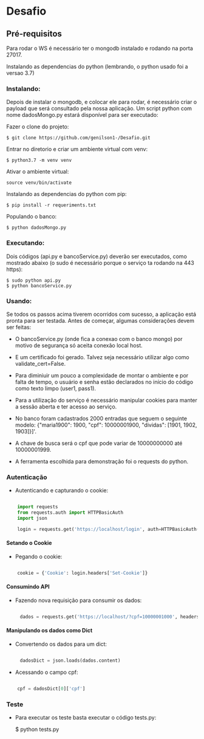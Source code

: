 # Desafio

Pré-requisitos
----------------------
Para rodar o WS é necessário ter o mongodb instalado e rodando na porta 27017.

Instalando as dependencias do python (lembrando, o python usado foi a versao 3.7)

### Instalando:

Depois de instalar o mongodb, e colocar ele para rodar, é necessário criar o payload que será consultado pela nossa aplicação.
Um script python com nome dadosMongo.py estará disponível para ser executado:
	

Fazer o clone do projeto:

	$ git clone https://github.com/genilson1-/Desafio.git	

Entrar no diretorio e criar um ambiente virtual com venv:

	$ python3.7 -m venv venv

Ativar o ambiente virtual:

	source venv/bin/activate

Instalando as dependencias do python com pip:

	$ pip install -r requeriments.txt

Populando o banco:

	$ python dadosMongo.py


### Executando:

Dois códigos (api.py e bancoService.py) deverão ser executados, como mostrado abaixo (o sudo é necessário porque o serviço ta rodando na 443 https):

	$ sudo python api.py
	$ python bancoService.py


### Usando:

Se todos os passos acima tiverem ocorridos com sucesso, a aplicação está pronta para ser testada. Antes de começar, algumas considerações devem ser feitas:
* O bancoService.py (onde fica a conexao com o banco mongo) por motivo de segurança só aceita conexão local host. 

* E um certificado foi gerado. Talvez seja necessário utilizar algo como validate_cert=False. 

* Para diminiuir um pouco a complexidade de montar o ambiente e por falta de tempo, o usuário e senha estão declarados no início do código como texto limpo (user1, pass1).

* Para a utilização do serviço é necessário manipular cookies para manter a sessão aberta e ter acesso ao serviço.

* No banco foram cadastrados 2000 entradas que seguem o seguinte modelo: {"maria1900": 1900, "cpf": 10000001900, "dividas": [1901, 1902, 1903]}]'.

* A chave de busca será o cpf que pode variar de 10000000000 até 10000001999.

* A ferramenta escolhida para demonstração foi o requests do python.

### Autenticação

* Autenticando e capturando o cookie:

```python	

	import requests
	from requests.auth import HTTPBasicAuth
	import json	

	login = requests.get('https://localhost/login', auth=HTTPBasicAuth('user1', 'pass1'), verify=False)

```

#### Setando o Cookie

* Pegando o cookie:

```python

	cookie = {'Cookie': login.headers['Set-Cookie']}

```

#### Consumindo API

* Fazendo nova requisição para consumir os dados:

```python

	 dados = requests.get('https://localhost/?cpf=10000001000', headers=cookie, verify=False)

```

#### Manipulando os dados como Dict

* Convertendo os dados para um dict:

```python

	 dadosDict = json.loads(dados.content)

```

* Acessando o campo cpf:

```python

	cpf = dadosDict[0]['cpf']

```

### Teste

* Para executar os teste basta executar o código tests.py:
	
	$ python tests.py
	
